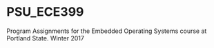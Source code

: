 # PSU_ECE399
Program Assignments for the Embedded Operating Systems course at Portland State.
Winter 2017
